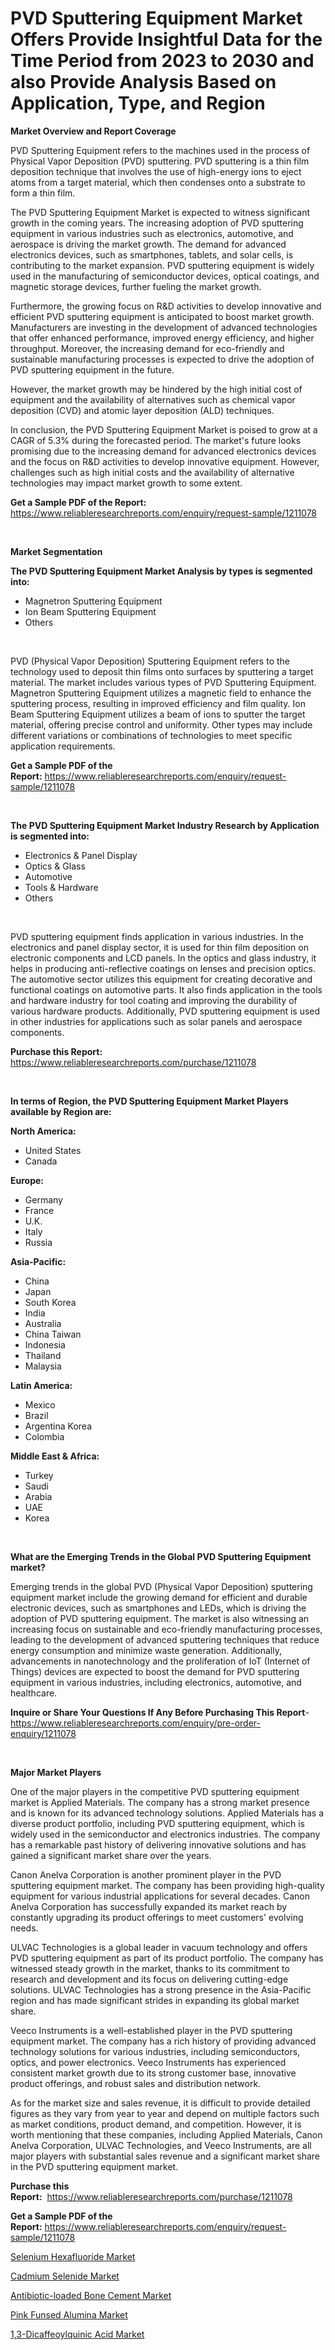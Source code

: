 <p><h1>PVD Sputtering Equipment Market Offers Provide Insightful Data for the Time Period from 2023 to 2030 and also Provide Analysis Based on Application, Type, and Region</h1></p><p><strong>Market Overview and Report Coverage</strong></p>
<p><p>PVD Sputtering Equipment refers to the machines used in the process of Physical Vapor Deposition (PVD) sputtering. PVD sputtering is a thin film deposition technique that involves the use of high-energy ions to eject atoms from a target material, which then condenses onto a substrate to form a thin film.</p><p>The PVD Sputtering Equipment Market is expected to witness significant growth in the coming years. The increasing adoption of PVD sputtering equipment in various industries such as electronics, automotive, and aerospace is driving the market growth. The demand for advanced electronics devices, such as smartphones, tablets, and solar cells, is contributing to the market expansion. PVD sputtering equipment is widely used in the manufacturing of semiconductor devices, optical coatings, and magnetic storage devices, further fueling the market growth.</p><p>Furthermore, the growing focus on R&D activities to develop innovative and efficient PVD sputtering equipment is anticipated to boost market growth. Manufacturers are investing in the development of advanced technologies that offer enhanced performance, improved energy efficiency, and higher throughput. Moreover, the increasing demand for eco-friendly and sustainable manufacturing processes is expected to drive the adoption of PVD sputtering equipment in the future.</p><p>However, the market growth may be hindered by the high initial cost of equipment and the availability of alternatives such as chemical vapor deposition (CVD) and atomic layer deposition (ALD) techniques.</p><p>In conclusion, the PVD Sputtering Equipment Market is poised to grow at a CAGR of 5.3% during the forecasted period. The market's future looks promising due to the increasing demand for advanced electronics devices and the focus on R&D activities to develop innovative equipment. However, challenges such as high initial costs and the availability of alternative technologies may impact market growth to some extent.</p></p>
<p><strong>Get a Sample PDF of the Report:</strong> <a href="https://www.reliableresearchreports.com/enquiry/request-sample/1211078">https://www.reliableresearchreports.com/enquiry/request-sample/1211078</a></p>
<p>&nbsp;</p>
<p><strong>Market Segmentation</strong></p>
<p><strong>The PVD Sputtering Equipment Market Analysis by types is segmented into:</strong></p>
<p><ul><li>Magnetron Sputtering Equipment</li><li>Ion Beam Sputtering Equipment</li><li>Others</li></ul></p>
<p>&nbsp;</p>
<p><p>PVD (Physical Vapor Deposition) Sputtering Equipment refers to the technology used to deposit thin films onto surfaces by sputtering a target material. The market includes various types of PVD Sputtering Equipment. Magnetron Sputtering Equipment utilizes a magnetic field to enhance the sputtering process, resulting in improved efficiency and film quality. Ion Beam Sputtering Equipment utilizes a beam of ions to sputter the target material, offering precise control and uniformity. Other types may include different variations or combinations of technologies to meet specific application requirements.</p></p>
<p><strong>Get a Sample PDF of the Report:</strong>&nbsp;<a href="https://www.reliableresearchreports.com/enquiry/request-sample/1211078">https://www.reliableresearchreports.com/enquiry/request-sample/1211078</a></p>
<p>&nbsp;</p>
<p><strong>The PVD Sputtering Equipment Market Industry Research by Application is segmented into:</strong></p>
<p><ul><li>Electronics & Panel Display</li><li>Optics & Glass</li><li>Automotive</li><li>Tools & Hardware</li><li>Others</li></ul></p>
<p>&nbsp;</p>
<p><p>PVD sputtering equipment finds application in various industries. In the electronics and panel display sector, it is used for thin film deposition on electronic components and LCD panels. In the optics and glass industry, it helps in producing anti-reflective coatings on lenses and precision optics. The automotive sector utilizes this equipment for creating decorative and functional coatings on automotive parts. It also finds application in the tools and hardware industry for tool coating and improving the durability of various hardware products. Additionally, PVD sputtering equipment is used in other industries for applications such as solar panels and aerospace components.</p></p>
<p><strong>Purchase this Report:</strong>&nbsp; <a href="https://www.reliableresearchreports.com/purchase/1211078">https://www.reliableresearchreports.com/purchase/1211078</a></p>
<p>&nbsp;</p>
<p><strong>In terms of Region, the PVD Sputtering Equipment Market Players available by Region are:</strong></p>
<p>
    <p> <strong> North America: </strong>
        <ul>
            <li>United States</li>
            <li>Canada</li>
        </ul>
        </p> 
    <p> <strong> Europe: </strong>
        <ul>
            <li>Germany</li>
            <li>France</li>
            <li>U.K.</li>
            <li>Italy</li>
            <li>Russia</li>
        </ul>
        </p> 
    <p> <strong> Asia-Pacific: </strong>
        <ul>
            <li>China</li>
            <li>Japan</li>
            <li>South Korea</li>
            <li>India</li>
            <li>Australia</li>
            <li>China Taiwan</li>
            <li>Indonesia</li>
            <li>Thailand</li>
            <li>Malaysia</li>
        </ul>
        </p> 
    <p> <strong> Latin America: </strong>
        <ul>
            <li>Mexico</li>
            <li>Brazil</li>
            <li>Argentina Korea</li>
            <li>Colombia</li>
        </ul>
        </p> 
    <p> <strong> Middle East & Africa: </strong>
        <ul>
            <li>Turkey</li>
            <li>Saudi</li>
            <li>Arabia</li>
            <li>UAE</li>
            <li>Korea</li>
        </ul>
    </p>
    </p>
<p>&nbsp;</p>
<p><strong>What are the Emerging Trends in the Global PVD Sputtering Equipment market?</strong></p>
<p><p>Emerging trends in the global PVD (Physical Vapor Deposition) sputtering equipment market include the growing demand for efficient and durable electronic devices, such as smartphones and LEDs, which is driving the adoption of PVD sputtering equipment. The market is also witnessing an increasing focus on sustainable and eco-friendly manufacturing processes, leading to the development of advanced sputtering techniques that reduce energy consumption and minimize waste generation. Additionally, advancements in nanotechnology and the proliferation of IoT (Internet of Things) devices are expected to boost the demand for PVD sputtering equipment in various industries, including electronics, automotive, and healthcare.</p></p>
<p><strong>Inquire or Share Your Questions If Any Before Purchasing This Report</strong>- <a href="https://www.reliableresearchreports.com/enquiry/pre-order-enquiry/1211078">https://www.reliableresearchreports.com/enquiry/pre-order-enquiry/1211078</a></p>
<p>&nbsp;</p>
<p><strong>Major Market Players</strong></p>
<p><p>One of the major players in the competitive PVD sputtering equipment market is Applied Materials. The company has a strong market presence and is known for its advanced technology solutions. Applied Materials has a diverse product portfolio, including PVD sputtering equipment, which is widely used in the semiconductor and electronics industries. The company has a remarkable past history of delivering innovative solutions and has gained a significant market share over the years.</p><p>Canon Anelva Corporation is another prominent player in the PVD sputtering equipment market. The company has been providing high-quality equipment for various industrial applications for several decades. Canon Anelva Corporation has successfully expanded its market reach by constantly upgrading its product offerings to meet customers' evolving needs.</p><p>ULVAC Technologies is a global leader in vacuum technology and offers PVD sputtering equipment as part of its product portfolio. The company has witnessed steady growth in the market, thanks to its commitment to research and development and its focus on delivering cutting-edge solutions. ULVAC Technologies has a strong presence in the Asia-Pacific region and has made significant strides in expanding its global market share.</p><p>Veeco Instruments is a well-established player in the PVD sputtering equipment market. The company has a rich history of providing advanced technology solutions for various industries, including semiconductors, optics, and power electronics. Veeco Instruments has experienced consistent market growth due to its strong customer base, innovative product offerings, and robust sales and distribution network.</p><p>As for the market size and sales revenue, it is difficult to provide detailed figures as they vary from year to year and depend on multiple factors such as market conditions, product demand, and competition. However, it is worth mentioning that these companies, including Applied Materials, Canon Anelva Corporation, ULVAC Technologies, and Veeco Instruments, are all major players with substantial sales revenue and a significant market share in the PVD sputtering equipment market.</p></p>
<p><strong>Purchase this Report:</strong>&nbsp;&nbsp;<a href="https://www.reliableresearchreports.com/purchase/1211078">https://www.reliableresearchreports.com/purchase/1211078</a></p>
<p></p>
<p><strong>Get a Sample PDF of the Report:</strong>&nbsp;<a href="https://www.reliableresearchreports.com/enquiry/request-sample/1211078">https://www.reliableresearchreports.com/enquiry/request-sample/1211078</a></p>
<p><p><a href="https://medium.com/@humanhydrohq/selenium-hexafluoride-market-size-growth-forecast-2023-2030-0a0327d74674">Selenium Hexafluoride Market</a></p><p><a href="https://medium.com/@grab.track.out/cadmium-selenide-market-size-growth-forecast-2023-2030-321d21014f9d">Cadmium Selenide Market</a></p><p><a href="https://www.linkedin.com/pulse/antibiotic-loaded-bone-cement-market-research-report-provides/">Antibiotic-loaded Bone Cement Market</a></p><p><a href="https://www.linkedin.com/pulse/pink-funsed-alumina-market-size-2023-2030-global-industrial/">Pink Funsed Alumina Market</a></p><p><a href="https://www.linkedin.com/pulse/13-dicaffeoylquinic-acid-market-size-share-global-analysis/">1,3-Dicaffeoylquinic Acid Market</a></p></p>